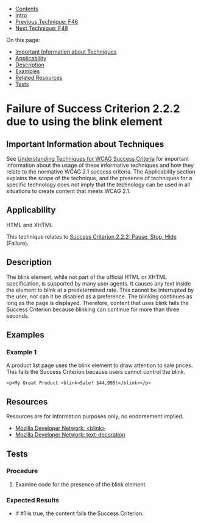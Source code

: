 -   [Contents](https://www.w3.org/WAI/WCAG21/Techniques/#techniques "Table of Contents")
-   [Intro](https://www.w3.org/WAI/WCAG21/Techniques/#introduction "Introduction to Techniques")
-   [Previous Technique: F46](F46)
-   [Next Technique: F48](F48)

On this page:

-   [Important Information about Techniques](#important-information)
-   [Applicability](#applicability)
-   [Description](#description)
-   [Examples](#examples)
-   [Related Resources](#resources)
-   [Tests](#tests)

Failure of Success Criterion 2.2.2 due to using the blink element
=================================================================

Important Information about Techniques
--------------------------------------

See [Understanding Techniques for WCAG Success Criteria](https://www.w3.org/WAI/WCAG21/Understanding/understanding-techniques) for important information about the usage of these informative techniques and how they relate to the normative WCAG 2.1 success criteria. The Applicability section explains the scope of the technique, and the presence of techniques for a specific technology does not imply that the technology can be used in all situations to create content that meets WCAG 2.1.

Applicability
-------------

HTML and XHTML

This technique relates to [Success Criterion 2.2.2: Pause, Stop, Hide](https://www.w3.org/WAI/WCAG21/Understanding/pause-stop-hide) (Failure).

Description
-----------

The blink element, while not part of the official HTML or XHTML specification, is supported by many user agents. It causes any text inside the element to blink at a predetermined rate. This cannot be interrupted by the user, nor can it be disabled as a preference. The blinking continues as long as the page is displayed. Therefore, content that uses blink fails the Success Criterion because blinking can continue for more than three seconds.

Examples
--------

### Example 1

A product list page uses the blink element to draw attention to sale prices. This fails the Success Criterion because users cannot control the blink.

    <p>My Great Product <blink>Sale! $44,995!</blink></p>

Resources
---------

Resources are for information purposes only, no endorsement implied.

-   [Mozilla Developer Network: &lt;blink&gt;](https://developer.mozilla.org/en-US/docs/Web/HTML/Element/blink)
-   [Mozilla Developer Network: text-decoration](https://developer.mozilla.org/en-US/docs/Web/HTML/Element/blink)

Tests
-----

### Procedure

1.  Examine code for the presence of the blink element.

### Expected Results

-   If \#1 is true, the content fails the Success Criterion.
